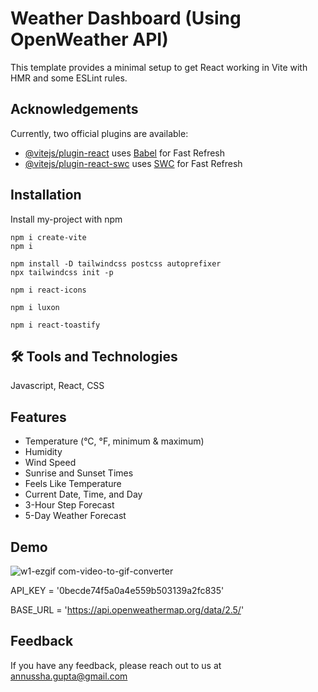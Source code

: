 # Weather Dashboard (Using OpenWeather API)
This template provides a minimal setup to get React working in Vite with HMR and some ESLint rules.


## Acknowledgements
Currently, two official plugins are available:

- [@vitejs/plugin-react](https://github.com/vitejs/vite-plugin-react/blob/main/packages/plugin-react/README.md) uses [Babel](https://babeljs.io/) for Fast Refresh
- [@vitejs/plugin-react-swc](https://github.com/vitejs/vite-plugin-react-swc) uses [SWC](https://swc.rs/) for Fast Refresh


## Installation

Install my-project with npm

```
npm i create-vite
npm i

npm install -D tailwindcss postcss autoprefixer
npx tailwindcss init -p

npm i react-icons

npm i luxon

npm i react-toastify
```


## 🛠 Tools and Technologies
Javascript, React, CSS


## Features

- Temperature (°C, °F, minimum & maximum)
- Humidity
- Wind Speed
- Sunrise and Sunset Times
- Feels Like Temperature
- Current Date, Time, and Day
- 3-Hour Step Forecast
- 5-Day Weather Forecast


## Demo
![w1-ezgif com-video-to-gif-converter](https://github.com/user-attachments/assets/bb3adc4a-55e8-43a8-98c2-777bfa9be1f7)

API_KEY = '0becde74f5a0a4e559b503139a2fc835'

BASE_URL = 'https://api.openweathermap.org/data/2.5/'


## Feedback

If you have any feedback, please reach out to us at annussha.gupta@gmail.com
